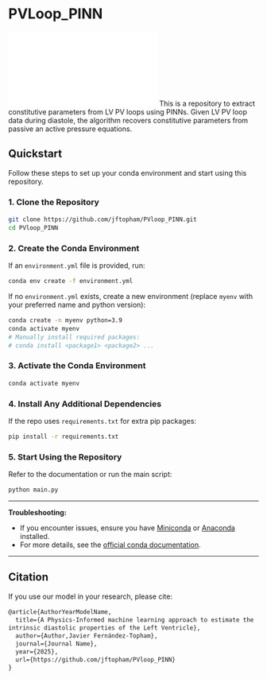 # PVLoop_PINN
![Logo](Fig_1_PV_loops_2_git.pdf)
This is a repository to extract constitutive parameters from LV PV loops using PINNs.
Given LV PV loop data during diastole, the algorithm recovers constitutive parameters from passive an active pressure equations.

## Quickstart

Follow these steps to set up your conda environment and start using this repository.

### 1. Clone the Repository

```bash
git clone https://github.com/jftopham/PVloop_PINN.git
cd PVloop_PINN
```

### 2. Create the Conda Environment

If an `environment.yml` file is provided, run:

```bash
conda env create -f environment.yml
```

If no `environment.yml` exists, create a new environment (replace `myenv` with your preferred name and python version):

```bash
conda create -n myenv python=3.9
conda activate myenv
# Manually install required packages:
# conda install <package1> <package2> ...
```

### 3. Activate the Conda Environment

```bash
conda activate myenv
```

### 4. Install Any Additional Dependencies

If the repo uses `requirements.txt` for extra pip packages:

```bash
pip install -r requirements.txt
```

### 5. Start Using the Repository

Refer to the documentation or run the main script:

```bash
python main.py
```

---

**Troubleshooting:**
- If you encounter issues, ensure you have [Miniconda](https://docs.conda.io/en/latest/miniconda.html) or [Anaconda](https://www.anaconda.com/products/distribution) installed.
- For more details, see the [official conda documentation](https://docs.conda.io/projects/conda/en/latest/user-guide/tasks/manage-environments.html).

---

## Citation

If you use our model in your research, please cite:

```
@article{AuthorYearModelName,
  title={A Physics-Informed machine learning approach to estimate the intrinsic diastolic properties of the Left Ventricle},
  author={Author,Javier Fernández-Topham},
  journal={Journal Name},
  year={2025},
  url={https://github.com/jftopham/PVloop_PINN}
}
```
